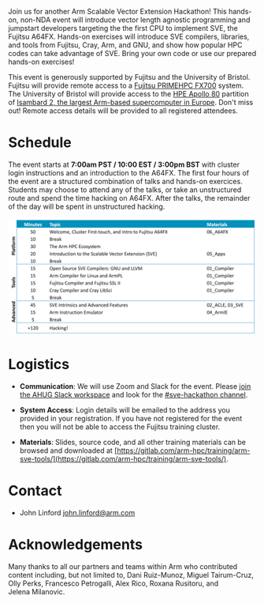 Join us for another Arm Scalable Vector Extension Hackathon!  This hands-on, non-NDA event will introduce vector length agnostic programming and jumpstart developers targeting the the first CPU to implement SVE, the Fujitsu A64FX.  Hands-on exercises will introduce SVE compilers, libraries, and tools from Fujitsu, Cray, Arm, and GNU, and show how popular HPC codes can take advantage of SVE.  Bring your own code or use our prepared hands-on exercises!

This event is generously supported by Fujitsu and the University of Bristol.  Fujitsu will provide remote access to a [Fujitsu PRIMEHPC FX700](https://www.fujitsu.com/global/products/computing/servers/supercomputer/) system.  The University of Bristol will provide access to the [HPE Apollo 80](https://buy.hpe.com/us/en/servers/apollo-systems/apollo-80-system/apollo-80-system/hpe-apollo-80-system/p/1012970957) partition of [Isambard 2, the largest Arm-based supercomputer in Europe](https://insidehpc.com/2020/02/isambard-2-at-uk-met-office-to-be-largest-arm-supercomputer-in-europe/).  Don't miss out!  Remote access details will be provided to all registered attendees.

# Schedule

The event starts at **7:00am PST / 10:00 EST / 3:00pm BST** with cluster login instructions and an introduction to the A64FX.  The first four hours of the event are a structured combination of talks and hands-on exercices.  Students may choose to attend any of the talks, or take an unstructured route and spend the time hacking on A64FX.  After the talks, the remainder of the day will be spent in unstructured hacking. 

![Schedule](/schedule.png)
          
# Logistics

 * **Communication**: We will use Zoom and Slack for the event.  Please [join the AHUG Slack workspace](https://join.slack.com/t/a-hug/shared_invite/zt-it2g9rlv-aQfZsyV7r3T8jEDDSQKFHg) and look for the [#sve-hackathon channel](https://a-hug.slack.com/archives/C01DGTL4W8P).  

 * **System Access**: Login details will be emailed to the address you provided in your registration.  If you have not registered for the event then you will not be able to access the Fujitsu training cluster.

 * **Materials**: Slides, source code, and all other training materials can be browsed and downloaded at [https://gitlab.com/arm-hpc/training/arm-sve-tools/](https://gitlab.com/arm-hpc/training/arm-sve-tools/).  

# Contact

 * John Linford <john.linford@arm.com>

# Acknowledgements

Many thanks to all our partners and teams within Arm who contributed content including, but not limited to, Dani Ruiz-Munoz, Miguel Tairum-Cruz, Olly Perks, Francesco Petrogalli, Alex Rico, Roxana Rusitoru, and Jelena Milanovic.

